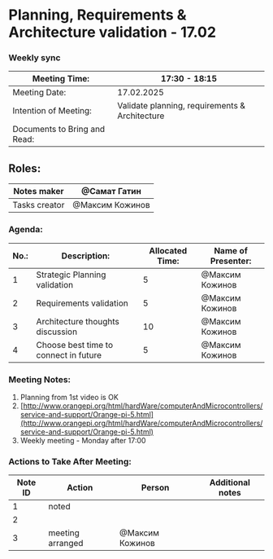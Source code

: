 # Planning, Requirements & Architecture validation - 17.02

### Weekly sync

| Meeting Time: | 17:30 - 18:15 |
| --- | --- |
| Meeting Date: | 17.02.2025 |
| Intention of Meeting: | Validate planning, requirements & Architecture |
| Documents to Bring and Read: |  |

## Roles:

| Notes maker | @Самат Гатин  |
| --- | --- |
| Tasks creator | @Максим Кожинов  |

### Agenda:

| No.: | Description: | Allocated Time: | Name of Presenter: |
| --- | --- | --- | --- |
| 1 | Strategic Planning validation | 5 | @Максим Кожинов  |
| 2 | Requirements validation | 5 | @Максим Кожинов  |
| 3 | Architecture thoughts discussion | 10 | @Максим Кожинов  |
| 4 | Choose best time to connect in future | 5 | @Максим Кожинов  |

### Meeting Notes:

1. Planning from 1st video is OK
2. [http://www.orangepi.org/html/hardWare/computerAndMicrocontrollers/service-and-support/Orange-pi-5.html](http://www.orangepi.org/html/hardWare/computerAndMicrocontrollers/service-and-support/Orange-pi-5.html)
3. Weekly meeting - Monday after 17:00

### Actions to Take After Meeting:

| Note ID | Action | Person | Additional notes |
| --- | --- | --- | --- |
| 1 | noted |  |  |
| 2 |  |  |  |
| 3 | meeting arranged | @Максим Кожинов  |  |